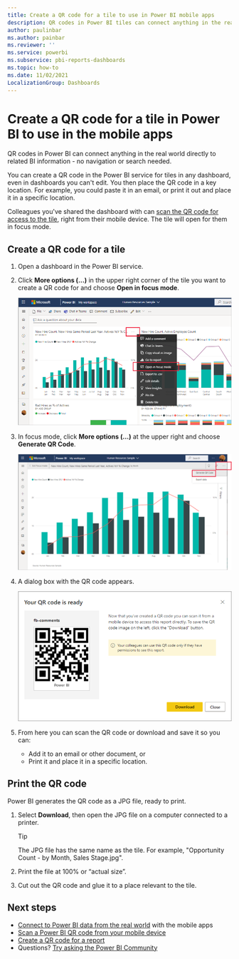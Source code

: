 ```yaml
---
title: Create a QR code for a tile to use in Power BI mobile apps
description: QR codes in Power BI tiles can connect anything in the real world directly to related BI information in the Power BI mobile app, no search needed.
author: paulinbar
ms.author: painbar
ms.reviewer: ''
ms.service: powerbi
ms.subservice: pbi-reports-dashboards
ms.topic: how-to
ms.date: 11/02/2021
LocalizationGroup: Dashboards
---
```

# Create a QR code for a tile in Power BI to use in the mobile apps
QR codes in Power BI can connect anything in the real world directly to related BI information - no navigation or search needed.

You can create a QR code in the Power BI service for tiles in any dashboard, even in dashboards you can't edit. You then place the QR code in a key location. For example, you could paste it in an email, or print it out and place it in a specific location. 

Colleagues you've shared the dashboard with can [scan the QR code for access to the tile](../consumer/mobile/mobile-apps-qr-code.md), right from their mobile device. The tile will open for them in focus mode.

## Create a QR code for a tile
1. Open a dashboard in the Power BI service.
1. Click **More options (...)** in the upper right corner of the tile you want to create a QR code for and choose **Open in focus mode**.
   
   ![Screenshot showing the open in focus mode option for tiles.](media/service-create-qr-code-for-tile/power-bi-open-in-focus-mode.png)

1. In focus mode, click **More options (...)** at the upper right and choose **Generate QR Code**.

   ![Screenshot showing a dashboard File menu with the Generate a Q R code command.](media/service-create-qr-code-for-tile/power-bi-create-qr-code-tile.png)

1. A dialog box with the QR code appears. 
    
    ![Screenshot of a dialog, showing the Q R code is ready to download or save.](media/service-create-qr-code-for-tile/pbi_qrcode_opportunity_count.png)
1. From here you can scan the QR code or download and save it so you can: 
   
   * Add it to an email or other document, or 
   * Print it and place it in a specific location. 

## Print the QR code
Power BI generates the QR code as a JPG file, ready to print. 

1. Select **Download**, then open the JPG file on a computer connected to a printer.  
   
   > [!TIP]
   > The JPG file has the same name as the tile. For example, "Opportunity Count - by Month, Sales Stage.jpg".
   > 
   > 
2. Print the file at 100% or “actual size”.  
3. Cut out the QR code and glue it to a place relevant to the tile. 

## Next steps
* [Connect to Power BI data from the real world](../consumer/mobile/mobile-apps-data-in-real-world-context.md) with the mobile apps
* [Scan a Power BI QR code from your mobile device](../consumer/mobile/mobile-apps-qr-code.md)
* [Create a QR code for a report](service-create-qr-code-for-report.md)
* Questions? [Try asking the Power BI Community](https://community.powerbi.com/)

